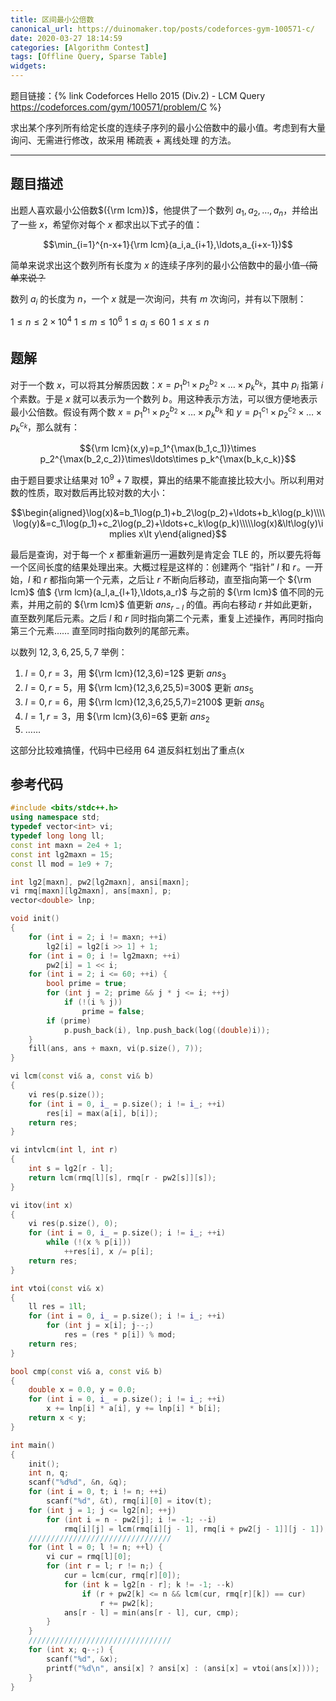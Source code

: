 ```yaml
---
title: 区间最小公倍数
canonical_url: https://duinomaker.top/posts/codeforces-gym-100571-c/
date: 2020-03-27 18:14:59
categories: [Algorithm Contest]
tags: [Offline Query, Sparse Table]
widgets:
---
```


题目链接：{% link Codeforces Hello 2015 (Div.2) - LCM Query https://codeforces.com/gym/100571/problem/C %}

求出某个序列所有给定长度的连续子序列的最小公倍数中的最小值。考虑到有大量询问、无需进行修改，故采用 稀疏表 + 离线处理 的方法。

<!-- more -->

---

## 题目描述

出题人喜欢最小公倍数$({\rm lcm})$，他提供了一个数列 $a_1,a_2,\ldots,a_n$，并给出了一些 $x$，希望你对每个 $x$ 都求出以下式子的值：

$$\min_{i=1}^{n-x+1}{\rm lcm}(a_i,a_{i+1},\ldots,a_{i+x-1})$$

简单来说求出这个数列所有长度为 $x$ 的连续子序列的最小公倍数中的最小值~~（简单来说？~~

数列 ${a_i}$ 的长度为 $n$，一个 $x$ 就是一次询问，共有 $m$ 次询问，并有以下限制：

$1\leq n\leq2\times10^4$
$1\leq m\leq10^6$
$1\leq a_i\leq60$
$1\leq x\leq n$

## 题解

对于一个数 $x$，可以将其分解质因数：$x=p_1^{b_1}\times p_2^{b_2}\times\ldots\times p_k^{b_k}$，其中 $p_i$ 指第 $i$ 个素数。于是 $x$ 就可以表示为一个数列 $b$&hairsp;。用这种表示方法，可以很方便地表示最小公倍数。假设有两个数 $x=p_1^{b_1}\times p_2^{b_2}\times\ldots\times p_k^{b_k}$ 和 $y=p_1^{c_1}\times p_2^{c_2}\times\ldots\times p_k^{c_k}$，那么就有：

$${\rm lcm}(x,y)=p_1^{\max(b_1,c_1)}\times p_2^{\max(b_2,c_2)}\times\ldots\times p_k^{\max(b_k,c_k)}$$

由于题目要求让结果对 $10^9 + 7$ 取模，算出的结果不能直接比较大小。所以利用对数的性质，取对数后再比较对数的大小：

$$\begin{aligned}\log(x)&=b_1\log(p_1)+b_2\log(p_2)+\ldots+b_k\log(p_k)\\\\\log(y)&=c_1\log(p_1)+c_2\log(p_2)+\ldots+c_k\log(p_k)\\\\\log(x)&\lt\log(y)\implies x\lt y\end{aligned}$$

最后是查询，对于每一个 $x$ 都重新遍历一遍数列是肯定会 TLE 的，所以要先将每一个区间长度的结果处理出来。大概过程是这样的：创建两个 “指针” $l$ 和 $r$&hairsp;。一开始，$l$ 和 $r$ 都指向第一个元素，之后让 $r$ 不断向后移动，直至指向第一个 ${\rm lcm}$ 值$ {\rm lcm}(a_l,a_{l+1},\ldots,a_r)$ 与之前的 ${\rm lcm}$ 值不同的元素，并用之前的 ${\rm lcm}$ 值更新 $ans_{r-l}$ 的值。再向右移动 $r$ 并如此更新，直至数列尾后元素。之后 $l$ 和 $r$ 同时指向第二个元素，重复上述操作，再同时指向第三个元素…… 直至同时指向数列的尾部元素。

以数列 $12,3,6,25,5,7$ 举例：

1. $l=0,r=3$，用 ${\rm lcm}(12,3,6)=12$ 更新 $ans_3$
2. $l=0,r=5$，用 ${\rm lcm}(12,3,6,25,5)=300$ 更新 $ans_5$
3. $l=0,r=6$，用 ${\rm lcm}(12,3,6,25,5,7)=2100$ 更新 $ans_6$
4. $l=1,r=3$，用 ${\rm lcm}(3,6)=6$ 更新 $ans_2$
5. ……

这部分比较难搞懂，代码中已经用 $64$ 道反斜杠划出了重点(x

## 参考代码

``` c++ lcm-query.cpp
#include <bits/stdc++.h>
using namespace std;
typedef vector<int> vi;
typedef long long ll;
const int maxn = 2e4 + 1;
const int lg2maxn = 15;
const ll mod = 1e9 + 7;

int lg2[maxn], pw2[lg2maxn], ansi[maxn];
vi rmq[maxn][lg2maxn], ans[maxn], p;
vector<double> lnp;

void init()
{
    for (int i = 2; i != maxn; ++i)
        lg2[i] = lg2[i >> 1] + 1;
    for (int i = 0; i != lg2maxn; ++i)
        pw2[i] = 1 << i;
    for (int i = 2; i <= 60; ++i) {
        bool prime = true;
        for (int j = 2; prime && j * j <= i; ++j)
            if (!(i % j))
                prime = false;
        if (prime)
            p.push_back(i), lnp.push_back(log((double)i));
    }
    fill(ans, ans + maxn, vi(p.size(), 7));
}

vi lcm(const vi& a, const vi& b)
{
    vi res(p.size());
    for (int i = 0, i_ = p.size(); i != i_; ++i)
        res[i] = max(a[i], b[i]);
    return res;
}

vi intvlcm(int l, int r)
{
    int s = lg2[r - l];
    return lcm(rmq[l][s], rmq[r - pw2[s]][s]);
}

vi itov(int x)
{
    vi res(p.size(), 0);
    for (int i = 0, i_ = p.size(); i != i_; ++i)
        while (!(x % p[i]))
            ++res[i], x /= p[i];
    return res;
}

int vtoi(const vi& x)
{
    ll res = 1ll;
    for (int i = 0, i_ = p.size(); i != i_; ++i)
        for (int j = x[i]; j--;)
            res = (res * p[i]) % mod;
    return res;
}

bool cmp(const vi& a, const vi& b)
{
    double x = 0.0, y = 0.0;
    for (int i = 0, i_ = p.size(); i != i_; ++i)
        x += lnp[i] * a[i], y += lnp[i] * b[i];
    return x < y;
}

int main()
{
    init();
    int n, q;
    scanf("%d%d", &n, &q);
    for (int i = 0, t; i != n; ++i)
        scanf("%d", &t), rmq[i][0] = itov(t);
    for (int j = 1; j <= lg2[n]; ++j)
        for (int i = n - pw2[j]; i != -1; --i)
            rmq[i][j] = lcm(rmq[i][j - 1], rmq[i + pw2[j - 1]][j - 1]);
    ////////////////////////////////
    for (int l = 0; l != n; ++l) {
        vi cur = rmq[l][0];
        for (int r = l; r != n;) {
            cur = lcm(cur, rmq[r][0]);
            for (int k = lg2[n - r]; k != -1; --k)
                if (r + pw2[k] <= n && lcm(cur, rmq[r][k]) == cur)
                    r += pw2[k];
            ans[r - l] = min(ans[r - l], cur, cmp);
        }
    }
    ////////////////////////////////
    for (int x; q--;) {
        scanf("%d", &x);
        printf("%d\n", ansi[x] ? ansi[x] : (ansi[x] = vtoi(ans[x])));
    }
}
```